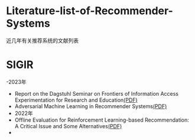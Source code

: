 # Literature-list-of-Recommender-Systems
近几年有关推荐系统的文献列表
# SIGIR
-2023年
- Report on the Dagstuhl Seminar on Frontiers of Information Access Experimentation for Research and Education[(PDF)](https://sigir.org/wp-content/uploads/2023/07/p07.pdf)
- Adversarial Machine Learning in Recommender Systems[(PDF)](https://iris.poliba.it/retrieve/dd89f8a6-faa4-ccdd-e053-6605fe0a1b87/Adversarial_Machine_Learning_in_Recommender_Systems.pdf)
- 2022年
- Offline Evaluation for Reinforcement Learning-based Recommendation: A Critical Issue and Some Alternatives[(PDF)](https://sigir.org/wp-content/uploads/2023/01/p03.pdf)
- 
